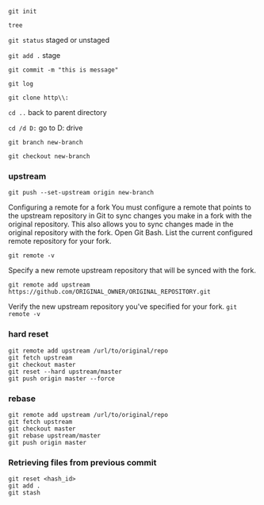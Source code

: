 `git init`

`tree`

`git status`  staged or unstaged

`git add .`  stage

`git commit -m "this is message"`

`git log`

`git clone http\\:` 

`cd ..` back to parent directory

`cd /d D:`  go to D: drive

`git branch new-branch`

`git checkout new-branch`

### upstream

`git push --set-upstream origin new-branch` 

Configuring a remote for a fork
You must configure a remote that points to the upstream repository in Git to sync changes you make in a fork with the original repository. This also allows you to sync changes made in the original repository with the fork.
Open Git Bash.
List the current configured remote repository for your fork.

`git remote -v`

Specify a new remote upstream repository that will be synced with the fork.

 `git remote add upstream https://github.com/ORIGINAL_OWNER/ORIGINAL_REPOSITORY.git`

Verify the new upstream repository you've specified for your fork.
`git remote -v`


### hard reset 
```
git remote add upstream /url/to/original/repo
git fetch upstream
git checkout master
git reset --hard upstream/master  
git push origin master --force
```

### rebase
```
git remote add upstream /url/to/original/repo
git fetch upstream
git checkout master
git rebase upstream/master 
git push origin master
```

### Retrieving files from previous commit
```
git reset <hash_id>
git add .
git stash
```
